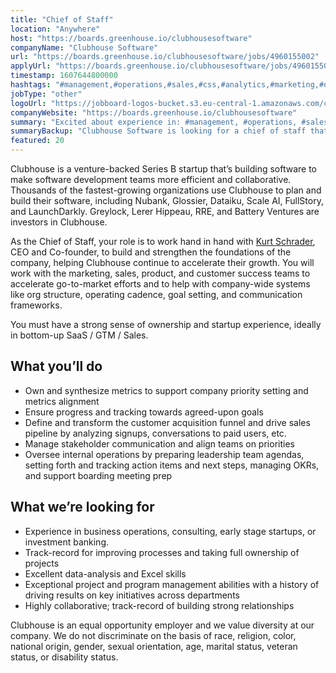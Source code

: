```yaml
---
title: "Chief of Staff"
location: "Anywhere"
host: "https://boards.greenhouse.io/clubhousesoftware"
companyName: "Clubhouse Software"
url: "https://boards.greenhouse.io/clubhousesoftware/jobs/4960155002"
applyUrl: "https://boards.greenhouse.io/clubhousesoftware/jobs/4960155002#app"
timestamp: 1607644800000
hashtags: "#management,#operations,#sales,#css,#analytics,#marketing,#office"
jobType: "other"
logoUrl: "https://jobboard-logos-bucket.s3.eu-central-1.amazonaws.com/clubhouse-software"
companyWebsite: "https://boards.greenhouse.io/clubhousesoftware"
summary: "Excited about experience in: #management, #operations, #sales? Check out this job post!"
summaryBackup: "Clubhouse Software is looking for a chief of staff that has experience in: #management, #operations, #sales."
featured: 20
---
```


Clubhouse is a venture-backed Series B startup that’s building software to make software development teams more efficient and collaborative. Thousands of the fastest-growing organizations use Clubhouse to plan and build their software, including Nubank, Glossier, Dataiku, Scale AI, FullStory, and LaunchDarkly. Greylock, Lerer Hippeau, RRE, and Battery Ventures are investors in Clubhouse. 

As the Chief of Staff, your role is to work hand in hand with [Kurt Schrader](https://www.linkedin.com/in/kurt/), CEO and Co-founder, to build and strengthen the foundations of the company, helping Clubhouse continue to accelerate their growth. You will work with the marketing, sales, product, and customer success teams to accelerate go-to-market efforts and to help with company-wide systems like org structure, operating cadence, goal setting, and communication frameworks. 

You must have a strong sense of ownership and startup experience, ideally in bottom-up SaaS / GTM / Sales.

## What you’ll do

*   Own and synthesize metrics to support company priority setting and metrics alignment
*   Ensure progress and tracking towards agreed-upon goals
*   Define and transform the customer acquisition funnel and drive sales pipeline by analyzing signups, conversations to paid users, etc.
*   Manage stakeholder communication and align teams on priorities
*   Oversee internal operations by preparing leadership team agendas, setting forth and tracking action items and next steps, managing OKRs, and support boarding meeting prep

## What we’re looking for

*   Experience in business operations, consulting, early stage startups, or investment banking.
*   Track-record for improving processes and taking full ownership of projects
*   Excellent data-analysis and Excel skills 
*   Exceptional project and program management abilities with a history of driving results on key initiatives across departments
*   Highly collaborative; track-record of building strong relationships

Clubhouse is an equal opportunity employer and we value diversity at our company. We do not discriminate on the basis of race, religion, color, national origin, gender, sexual orientation, age, marital status, veteran status, or disability status.

